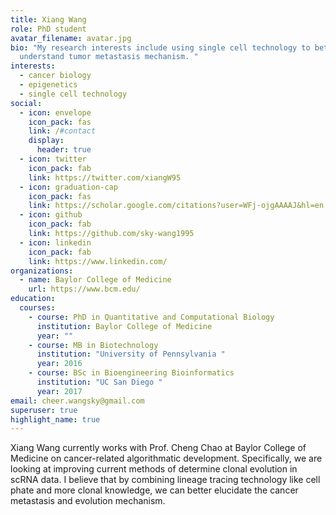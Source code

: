 ```yaml
---
title: Xiang Wang
role: PhD student
avatar_filename: avatar.jpg
bio: "My research interests include using single cell technology to better
  understand tumor metastasis mechanism. "
interests:
  - cancer biology
  - epigenetics
  - single cell technology
social:
  - icon: envelope
    icon_pack: fas
    link: /#contact
    display:
      header: true
  - icon: twitter
    icon_pack: fab
    link: https://twitter.com/xiangW95
  - icon: graduation-cap
    icon_pack: fas
    link: https://scholar.google.com/citations?user=WFj-ojgAAAAJ&hl=en
  - icon: github
    icon_pack: fab
    link: https://github.com/sky-wang1995
  - icon: linkedin
    icon_pack: fab
    link: https://www.linkedin.com/
organizations:
  - name: Baylor College of Medicine
    url: https://www.bcm.edu/
education:
  courses:
    - course: PhD in Quantitative and Computational Biology
      institution: Baylor College of Medicine
      year: ""
    - course: MB in Biotechnology
      institution: "University of Pennsylvania "
      year: 2016
    - course: BSc in Bioengineering Bioinformatics
      institution: "UC San Diego "
      year: 2017
email: cheer.wangsky@gmail.com
superuser: true
highlight_name: true
---
```

Xiang Wang currently works with Prof. Cheng Chao at Baylor College of Medicine on cancer-related algorithmatic development. Specifically, we are looking at improving current methods of determine clonal evolution in scRNA data. I believe that by combining lineage tracing technology like cell phate and more clonal knowledge, we can better elucidate the cancer metastasis and evolution mechanism.